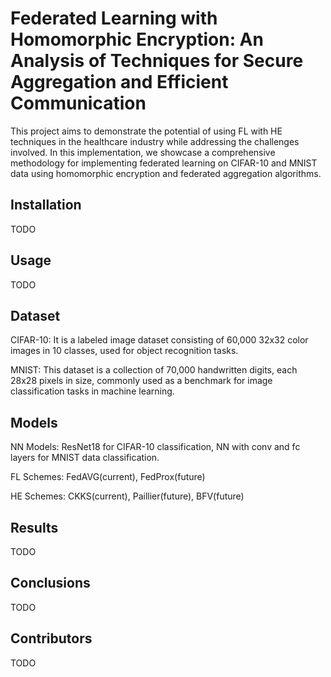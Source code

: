 # Federated Learning with Homomorphic Encryption: An Analysis of Techniques for Secure Aggregation and  Efficient Communication
This project aims to demonstrate the potential of using FL with HE techniques in the healthcare industry while addressing the challenges involved. In this implementation, we showcase a comprehensive methodology for implementing federated learning on CIFAR-10 and MNIST data using homomorphic encryption and federated aggregation algorithms. 


## Installation

TODO

## Usage

TODO

## Dataset

CIFAR-10: It is a labeled image dataset consisting of 60,000 32x32 color images in 10 classes, used for object recognition tasks.  

MNIST: This dataset is a collection of 70,000 handwritten digits, each 28x28 pixels in size, commonly used as a benchmark for image classification tasks in machine learning.


## Models

NN Models: ResNet18 for CIFAR-10 classification, NN with conv and fc layers for MNIST data classification.  

FL Schemes: FedAVG(current), FedProx(future)

HE Schemes: CKKS(current), Paillier(future), BFV(future)

## Results

TODO

## Conclusions

TODO

## Contributors

TODO
